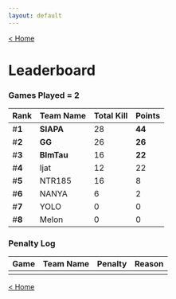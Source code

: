 ```yaml
---
layout: default
---
```


[< Home](https://kanziebub.github.io/SurvivalProtocol/)


# **Leaderboard**

### Games Played = 2

|  Rank  | Team Name             | Total Kill | **Points** |
|:-------|:----------------------|:-----------|:-----------|
| #**1** | **SIAPA** | 28 | **44** | 
| #**2** | **GG** | 26 | **26** | 
| #**3** | **BlmTau** | 16 | **22** | 
| #**4** | Ijat | 12 | 22 | 
| #**5** | NTR185 | 16 | 8 | 
| #**6** | NANYA | 6 | 2 | 
| #**7** | YOLO | 0 | 0 | 
| #**8** | Melon | 0 | 0 | 

### Penalty Log

|  Game  | Team Name | Penalty | Reason                |
|:-------|:----------|:--------|:----------------------|
|        |           |         |                       | 
 
 

[< Home](https://kanziebub.github.io/SurvivalProtocol/)
    